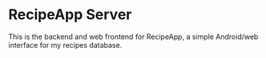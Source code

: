 # RecipeApp Server
This is the backend and web frontend for RecipeApp, a simple Android/web interface for my recipes database.
